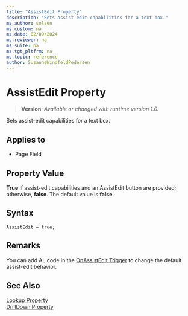 ```yaml
---
title: "AssistEdit Property"
description: "Sets assist-edit capabilities for a text box."
ms.author: solsen
ms.custom: na
ms.date: 02/09/2024
ms.reviewer: na
ms.suite: na
ms.tgt_pltfrm: na
ms.topic: reference
author: SusanneWindfeldPedersen
---
```

[//]: # (START>DO_NOT_EDIT)
[//]: # (IMPORTANT:Do not edit any of the content between here and the END>DO_NOT_EDIT.)
[//]: # (Any modifications should be made in the .xml files in the ModernDev repo.)
# AssistEdit Property
> **Version**: _Available or changed with runtime version 1.0._

Sets assist-edit capabilities for a text box.

## Applies to
-   Page Field

[//]: # (IMPORTANT: END>DO_NOT_EDIT)


## Property Value  
 **True** if assist-edit capabilities and an AssistEdit button are provided; otherwise, **false**. The default value is **false**.  

## Syntax

```AL
AssistEdit = true;
```

## Remarks  
 You can add AL code in the [OnAssistEdit Trigger](../triggers-auto/pagefield/devenv-onassistedit-pagefield-trigger.md) to change the default assist-edit behavior.  

## See Also  
 [Lookup Property](devenv-lookup-property.md)   
 [DrillDown Property](devenv-drilldown-property.md)